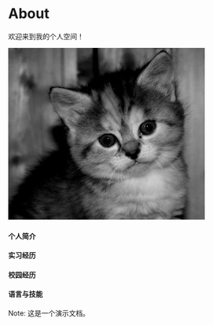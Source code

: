# About

欢迎来到我的个人空间！

**![](images\350.jpg)**

#### 个人简介



#### 实习经历



#### 校园经历



#### 语言与技能







Note: 这是一个演示文档。

